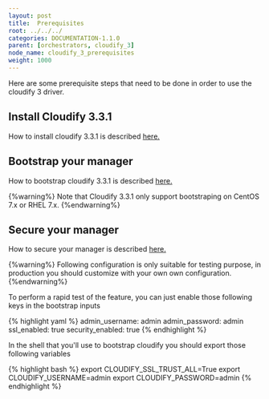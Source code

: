 ```yaml
---
layout: post
title:  Prerequisites
root: ../../../
categories: DOCUMENTATION-1.1.0
parent: [orchestrators, cloudify_3]
node_name: cloudify_3_prerequisites
weight: 1000
---
```


Here are some prerequisite steps that need to be done in order to use the cloudify 3 driver.

## Install Cloudify 3.3.1 ##

How to install cloudify 3.3.1 is described [here.](http://docs.getcloudify.org/3.3.1/intro/what-is-cloudify/)

## Bootstrap your manager ##

How to bootstrap cloudify 3.3.1 is described [here.](http://docs.getcloudify.org/3.3.1/manager/bootstrapping/)

{%warning%}
Note that Cloudify 3.3.1 only support bootstraping on CentOS 7.x or RHEL 7.x.
{%endwarning%}

## Secure your manager ##

How to secure your manager is described [here.](http://docs.getcloudify.org/3.3.1/manager/security/)

{%warning%}
Following configuration is only suitable for testing purpose, in production you should customize with your own own configuration.
{%endwarning%}

To perform a rapid test of the feature, you can just enable those following keys in the bootstrap inputs

{% highlight yaml %}
admin_username: admin
admin_password: admin
ssl_enabled: true
security_enabled: true
{% endhighlight %}

In the shell that you'll use to bootstrap cloudify you should export those following variables 

{% highlight bash %}
export CLOUDIFY_SSL_TRUST_ALL=True
export CLOUDIFY_USERNAME=admin
export CLOUDIFY_PASSWORD=admin
{% endhighlight %}